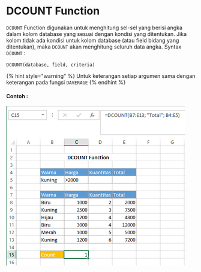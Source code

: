 # DCOUNT Function

`DCOUNT` Function digunakan untuk menghitung sel-sel yang berisi angka dalam kolom database yang sesuai dengan kondisi yang ditentukan. Jika kolom tidak ada kondisi untuk kolom database \(atau field bidang yang ditentukan\), maka `DCOUNT` akan menghitung seluruh data angka. Syntax `DCOUNT` :

```text
DCOUNT(database, field, criteria)
```

{% hint style="warning" %}
Untuk keterangan setiap argumen sama dengan keterangan pada fungsi `DAVERAGE`
{% endhint %}

#### Contoh :

![](../.gitbook/assets/dcount.PNG)

